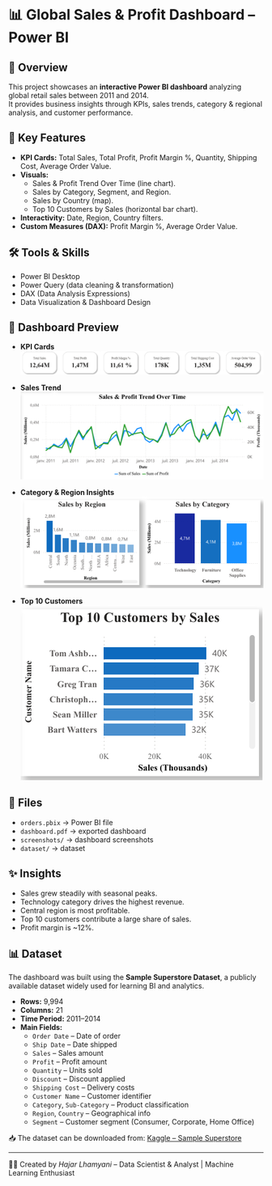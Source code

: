 # 📊 Global Sales & Profit Dashboard – Power BI

## 📌 Overview
This project showcases an **interactive Power BI dashboard** analyzing global retail sales between 2011 and 2014.  
It provides business insights through KPIs, sales trends, category & regional analysis, and customer performance.  

## 🔑 Key Features
- **KPI Cards:** Total Sales, Total Profit, Profit Margin %, Quantity, Shipping Cost, Average Order Value.  
- **Visuals:**  
  - Sales & Profit Trend Over Time (line chart).  
  - Sales by Category, Segment, and Region.  
  - Sales by Country (map).  
  - Top 10 Customers by Sales (horizontal bar chart).  
- **Interactivity:** Date, Region, Country filters.  
- **Custom Measures (DAX):** Profit Margin %, Average Order Value.  

## 🛠 Tools & Skills
- Power BI Desktop  
- Power Query (data cleaning & transformation)  
- DAX (Data Analysis Expressions)  
- Data Visualization & Dashboard Design  

## 📸 Dashboard Preview
- **KPI Cards**
  ![KPI Cards](screenshots/kpis.png)

- **Sales Trend**
  ![Sales Trend](screenshots/sales_trend.png)

- **Category & Region Insights**
  ![Category & Region](screenshots/category_region.png)

- **Top 10 Customers**
  ![Top Customers](screenshots/top_customers.png)

## 📂 Files
- `orders.pbix` → Power BI file
- `dashboard.pdf` → exported dashboard  
- `screenshots/` → dashboard screenshots  
- `dataset/` → dataset

## ✨ Insights
- Sales grew steadily with seasonal peaks.  
- Technology category drives the highest revenue.  
- Central region is most profitable.  
- Top 10 customers contribute a large share of sales.  
- Profit margin is ~12%.

## 📊 Dataset
The dashboard was built using the **Sample Superstore Dataset**, a publicly available dataset widely used for learning BI and analytics.  

- **Rows:** 9,994  
- **Columns:** 21  
- **Time Period:** 2011–2014  
- **Main Fields:**  
  - `Order Date` – Date of order  
  - `Ship Date` – Date shipped  
  - `Sales` – Sales amount  
  - `Profit` – Profit amount  
  - `Quantity` – Units sold  
  - `Discount` – Discount applied  
  - `Shipping Cost` – Delivery costs  
  - `Customer Name` – Customer identifier  
  - `Category`, `Sub-Category` – Product classification  
  - `Region`, `Country` – Geographical info  
  - `Segment` – Customer segment (Consumer, Corporate, Home Office)  

📥 The dataset can be downloaded from: [Kaggle – Sample Superstore](https://www.kaggle.com/datasets/vivek468/superstore-dataset-final)  

---
👩‍💻 Created by *Hajar Lhamyani* – Data Scientist & Analyst | Machine Learning Enthusiast

